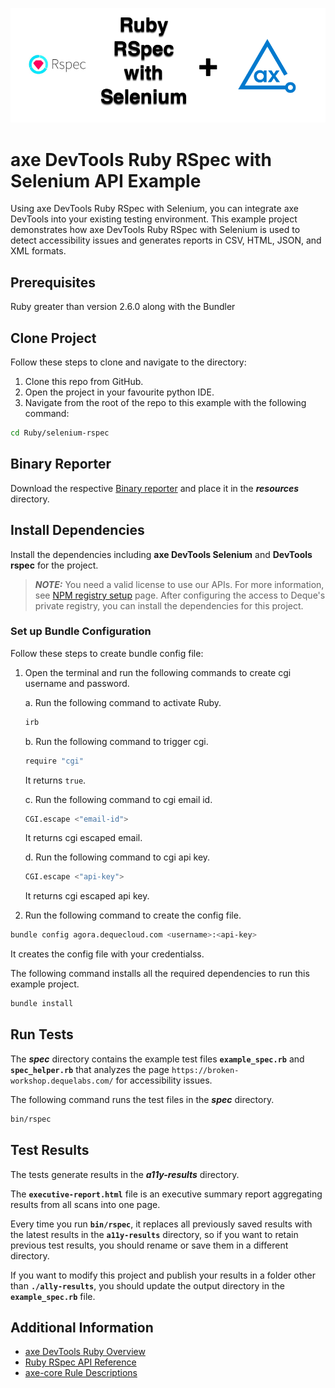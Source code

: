![logo](./docs/logo-ruby-rspec.png)

# axe DevTools Ruby RSpec with Selenium API Example

Using axe DevTools Ruby RSpec with Selenium, you can integrate axe DevTools into your existing testing environment. This example project demonstrates how axe DevTools Ruby RSpec with Selenium is used to detect accessibility issues and generates reports in CSV, HTML, JSON, and XML formats.

## Prerequisites

Ruby greater than version 2.6.0 along with the Bundler

## Clone Project

Follow these steps to clone and navigate to the directory:
1. Clone this repo from GitHub.
2. Open the project in your favourite python IDE.
3. Navigate from the root of the repo to this example with the following command:

```sh
cd Ruby/selenium-rspec
```

## Binary Reporter

Download the respective [Binary reporter](https://docs.deque.com/devtools-html/4.0.0/en/downloads#binary-reporter) and place it in the **_resources_** directory.

## Install Dependencies

Install the dependencies including **axe DevTools Selenium** and **DevTools rspec** for the project.

> **_NOTE:_**
>You need a valid license to use our APIs. For more information, see [NPM registry setup](https://dequeuniversity.com/guide/attest/2.11/getting-started/npm-setup/) page. After configuring the access to Deque's private registry, you can install the dependencies for this project.

### Set up Bundle Configuration

Follow these steps to create bundle config file:

1. Open the terminal and run the following commands to create cgi username and password.

    a. Run the following command to activate Ruby.

    ```sh
    irb
    ```

    b. Run the following command to trigger cgi.

    ```sh
    require "cgi"
    ```

    It returns `true`.

    c. Run the following command to cgi email id.

    ```sh
    CGI.escape <"email-id">
    ```

    It returns cgi escaped email.

    d. Run the following command to cgi api key.

    ```sh
    CGI.escape <"api-key">
    ```

    It returns cgi escaped api key.

2. Run the following command to create the config file.

```sh
bundle config agora.dequecloud.com <username>:<api-key> 
```

It creates the config file with your credentialss.

The following command installs all the required dependencies to run this example project.

```sh
bundle install
```

## Run Tests

The **_spec_** directory contains the example test files **`example_spec.rb`** and **`spec_helper.rb`** that analyzes the page `https://broken-workshop.dequelabs.com/` for accessibility issues.


The following command runs the test files in the **_spec_** directory.

```sh
bin/rspec
```

## Test Results

The tests generate results in the **_a11y-results_** directory.

The **`executive-report.html`** file is an executive summary report aggregating results from all scans into one page.

Every time you run **`bin/rspec`**, it replaces all previously saved results with the latest results in the **`a11y-results`** directory, so if you want to retain previous test results, you should rename or save them in a different directory. 

If you want to modify this project and publish your results in a folder other than **`./ally-results`**, you should update the output directory in the **`example_spec.rb`** file. 

## Additional Information

- [axe DevTools Ruby Overview](https://docs.deque.com/devtools-html/4.0.0/en/rb-introduction)
- [Ruby RSpec API Reference](https://docs.deque.com/devtools-html/4.0.0/en/rb-rspec#api)
- [axe-core Rule Descriptions](https://github.com/dequelabs/axe-core/blob/master/doc/rule-descriptions.md)

 